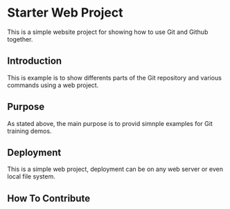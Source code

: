 # Starter Web Project

This is a simple website project for showing how to use Git and Github together.

## Introduction

This is example is to show differents parts of the Git repository and various commands using a web project.

## Purpose

As stated above, the main purpose is to provid simnple examples for Git training demos.

## Deployment

This is a simple web project, deployment can be on any web server or even local file system.

## How To Contribute
